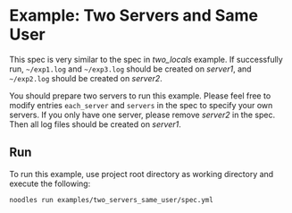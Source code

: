 # Example: Two Servers and Same User

This spec is very similar to the spec in *two_locals* example. If successfully run, `~/exp1.log` and `~/exp3.log` should be created on *server1*, and `~/exp2.log` should be created on *server2*.

You should prepare two servers to run this example. Please feel free to modify entries `each_server` and `servers` in the spec to specify your own servers. If you only have one server, please remove *server2* in the spec. Then all log files should be created on *server1*.

## Run

To run this example, use project root directory as working directory and execute the following:

```bash
noodles run examples/two_servers_same_user/spec.yml
```
